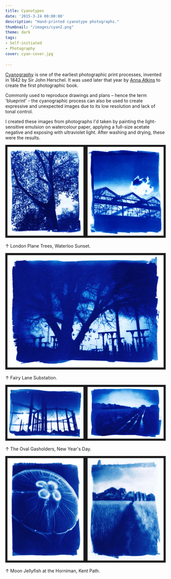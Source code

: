 ```yaml
---
title: Cyanotypes
date: '2015-3-24 00:00:00'
description: "Hand-printed cyanotype photographs."
thumbnail: "/images/cyan2.png"
theme: dark
tags:
- Self-initiated
- Photography
cover: cyan-cover.jpg

---
```


[Cyanography](https://en.wikipedia.org/wiki/Cyanography) is one of the earliest photographic print processes, invented in 1842 by Sir John Herschel. It was used later that year by [Anna Atkins](https://en.wikipedia.org/wiki/Anna_Atkins) to create the first photographic book.

Commonly used to reproduce drawings and plans – hence the term 'blueprint' - the cyanographic process can also be used to create expressive and unexpected images due to its low resolution and lack of tonal control. 

I created these images from photographs I'd taken by painting the light-sensitive emulsion on watercolour paper, applying a full-size acetate negative and exposing with ultraviolet light. After washing and drying, these were the results.


<img src="/images/cyan1.jpg" class="wide">
<p class="caption">↑ London Plane Trees, Waterloo Sunset.</p>
<img src="/images/cyan2.jpg" class="wide">
<p class="caption">↑ Fairy Lane Substation.</p>
<img src="/images/cyan3.jpg" class="wide">
<p class="caption">↑ The Oval Gasholders, New Year's Day.</p>
<img src="/images/cyan4.jpg" class="wide">
<p class="caption">↑ Moon Jellyfish at the Horniman, Kent Path.</p>
